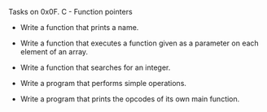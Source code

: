 Tasks on 0x0F. C - Function pointers

* Write a function that prints a name.

* Write a function that executes a function given as a parameter on each element of an array.

* Write a function that searches for an integer.

* Write a program that performs simple operations.
 
* Write a program that prints the opcodes of its own main function.
